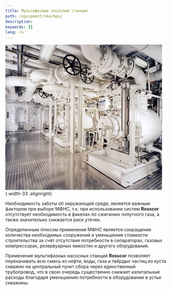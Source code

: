 ```yaml
---
title: Мультифазные насосные станции
path: /equipment/nko/mps/
description:
keywords: []
lang: ru
---
```


![Мультифазная насосная станция](./multiphase-01.jpg){.width-33 .alignright}

Необходимость заботы об окружающей среде, является важным фактором при
выборе МФНС, т.к. при использовании систем **Rosscor** отсутствует
необходимость в факелах по сжиганию попутного газа, а также значительно
снижается риск утечек.

Определенным плюсом применения МФНС является сокращение количества
необходимых сооружений и уменьшения стоимости строительства за счёт
отсутствия потребности в сепараторах, газовых компрессорах, резервуарных
емкостях и другого оборудования.

Применение мультифазных насосных станций **Rosscor** позволяет
перекачивать всю смесь из нефти, воды, газа и твёрдых частиц из куста
скважин на центральный пункт сбора через единственный трубопровод, что в
свою очередь существенно снижает капитальные расходы благодаря
уменьшению потребности в оборудовании в устье скважины.

